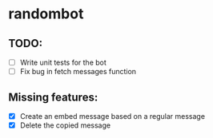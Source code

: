 # randombot

## TODO:

- [ ] Write unit tests for the bot
- [ ] Fix bug in fetch messages function

## Missing features:

- [x] Create an embed message based on a regular message
- [x] Delete the copied message